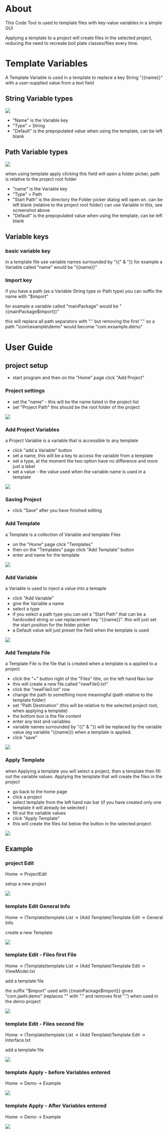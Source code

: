 # About
This Code Tool is used to template files with key-value variables in a simple GUI

Applying a template to a project will create files in the selected project, reducing the need to recreate boil plate classes/files every time.

# Template Variables

A Template Variable is used in a template to replace a key String "{{name}}" with a user-supplied value from a text field

## String Variable types
![](/readmeScreenshots/variableString.png)

- "Name" is the Variable key
- "Type" = String
- "Default" is the prepopulated value when using the template, can be left blank

## Path Variable types
![](/readmeScreenshots/variablePath.png)

when using template apply clicking this field will open a folder picker, path is relative to the project root folder
- "name" is the Variable key
- "Type" = Path
- "Start Path" is the directory the Folder picker dialog will open on. can be left blank (relative to the project root folder) can use Variable in this, see screenshot above
- "Default" is the prepopulated value when using the template, can be left blank

## Variable keys

### basic variable key
in a template file use variable names surrounded by "{{" & "}}
for example a Variable called "name" would be "{{name}}"

### Import key
if you have a path (as a Variable String type or Path type) you can suffix the name with "$import"

for example a variable called "mainPackage" would be "{{mainPackage$import}}"

this will replace all path separators with "." but removing the first "." so a path "\com\example\demo" would become "com.exsample.demo"

# User Guide

## project setup

- start program and then on the "Home" page click "Add Project"

### Project settings 
- set the "name" - this will be the name listed in the project list
- set "Project Path" this should be the root folder of the project

![](/readmeScreenshots/projectEdit1.png)

### Add Project Variables
a Project Variable is a variable that is accessible to any template
- click "add a Variable" button
- set a name, this will be a key to access the variable from a template
- set a type, at the moment the two option have no difference and more just a label
- set a value - the value used when the variable name is used in a template

![](/readmeScreenshots/projectEdit2.png)

### Saving Project
- click "Save" after you have finished editing

### Add Template

a Template is a collection of Variable and template Files

- on the "Home" page click "Templates"
- then on the "Templates" page click "Add Template" button
- enter and name for the template

![](/readmeScreenshots/templateEdit1.png)

### Add Variable
a Variable is used to inject a value into a temaple 
- click "Add Variable"
- give the Variable a name 
- select a type
- if you select a path type you can set a "Start Path" that can be a hardcoded string or use replacement key "{{name}}". this will just set the start position for the folder picker
- a Default value will just preset the field when the template is used

![](/readmeScreenshots/templateEdit2.png)

### Add Template File
a Template File is the file that is created when a template is a applied to a project

- click the "+" button right of the "Files" title, on the left hand Nav bar 
- this will create a new file called "newFile0.txt"
- click the "newFile0.txt" row
- change the path to something more meaningful (path relative to the template folder)
- set "Path Destination" (this will be relative to the selected project root, when applying a template)
- the bottom box is the file content
- enter any text and variables 
- variable names surrounded by "{{" & "}} will be replaced by the variable value (eg variable "{{name}}) when a template is applied.
- click "save"

![](/readmeScreenshots/templateEdit3.png)

### Apply Template
when Applying a template you will select a project, then a template then fill out the variable values.
Applying the template that will create the files in the project
- go back to the home page
- click a project
- select template from the left hand nav bar (if you have created only one template it will already be selected )
- fill out the variable values
- click "Apply Template"
- this will create the files list below the button in the selected project

![](/readmeScreenshots/templateApply1.png)

## Example

### project Edit

Home -> ProjectEdit

setup a new project

![](/readmeScreenshots/exsample0.png)

### template Edit General Info

Home -> (Template)template List -> (Add Template)Template Edit -> General Info

create a new Template

![](/readmeScreenshots/exsample1.png)

### template Edit - Files first File

Home -> (Template)template List -> (Add Template)Template Edit -> ViewModel.txt

add a template file

the suffix "$import" used with {{mainPackage$import}} gives "com.jaehl.demo" (replaces "\" with "." and removes first ".") when used in the demo project

![](/readmeScreenshots/exsample2.png)

### template Edit - Files second file

Home -> (Template)template List -> (Add Template)Template Edit -> Interface.txt

add a template file

![](/readmeScreenshots/exsample3.png)

### template Apply - before Variables entered

Home -> Demo -> Example

![](/readmeScreenshots/exsample4.png)

### template Apply - After Variables entered

Home -> Demo -> Example

![](/readmeScreenshots/exsample5.png)